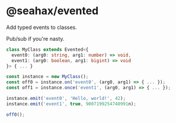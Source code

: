 # @seahax/evented

Add typed events to classes.

Pub/sub if you're nasty.

```ts
class MyClass extends Evented<{
  event0: (arg0: string, arg1: number) => void,
  event1: (arg0: boolean, arg1: bigint) => void
}> { ... }

const instance = new MyClass();
const off0 = instance.on('event0', (arg0, arg1) => { ... });
const off1 = instance.once('event1', (arg0, arg1) => { ... });

instance.emit('event0', 'Hello, world!', 42);
instance.emit('event1', true, 9007199254740991n);

off0();
```
